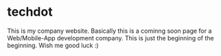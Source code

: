# techdot
This is my company website.
Basically this is a cominng soon page for a Web/Mobile-App development company.
This is just the beginning of the beginning. Wish me good luck :)
